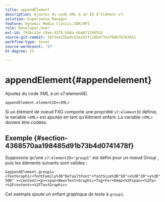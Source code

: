 ```yaml
---
title: appendElement
description: Ajoutez du code XML à un ID d’élément s7.
solution: Experience Manager
feature: Dynamic Media Classic,SDK/API
role: Developer,User
exl-id: f93bc31e-c0ae-4375-bb6a-eba6f11945b2
source-git-commit: 38f3e425be0ce3e241fc18b477e3f68b7b763b51
workflow-type: tm+mt
source-wordcount: '57'
ht-degree: 1%

---
```


# appendElement{#appendelement}

Ajoutez du code XML à un s7:elementID.

`appendElement.elementID=<XML>`

Si un élément de noeud FXG comporte une propriété `s7:elementID` définie, la variable `<XML>` est ajoutée en tant qu’élément enfant. La variable `<XML>` doivent être codées.

## Exemple {#section-4368570aa198485d91b73b4d0741478f}

Supposons qu’une `s7:elementID="group1"` est défini pour un noeud Group , puis les éléments suivants sont valides :

`&appendElement.group1=<TextGraphic+fontFamily%3D"DefaultFont"+fontSize%3D"50"+x%3D"20"+y%3D"500" ><content><p><span>New+Text+Graphic+Tag+For+Demo<%2Fspan><%2Fp><%2Fcontent><%2FTextGraphic>`

Cet exemple ajoute un enfant graphique de texte à `group1`.
